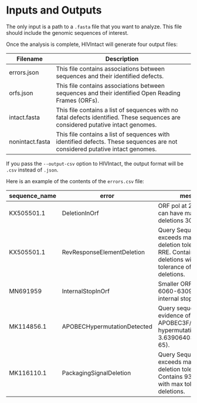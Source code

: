 
# Inputs and Outputs

The only input is a path to a `.fasta` file that you want to analyze.
This file should include the genomic sequences of interest.

Once the analysis is complete, HIVIntact will generate four output files:

| Filename         | Description                                                  |
| ---------------- | ------------------------------------------------------------ |
| errors.json      | This file contains associations between sequences and their identified defects. |
| orfs.json        | This file contains associations between sequences and their identified Open Reading Frames (ORFs). |
| intact.fasta     | This file contains a list of sequences with no fatal defects identified. These sequences are considered putative intact genomes. |
| nonintact.fasta  | This file contains a list of sequences with identified defects. These sequences are not considered putative intact genomes. |

If you pass the `--output-csv` option to HIVIntact, the output format will be `.csv` instead of `.json`.

Here is an example of the contents of the `errors.csv` file:

| sequence_name | error                          | message                                                                                             |
|---------------|--------------------------------|-----------------------------------------------------------------------------------------------------|
| KX505501.1    | DeletionInOrf                  | ORF pol at 2084-5096 can have maximum deletions 30, got 2892                                    |
| KX505501.1    | RevResponseElementDeletion     | Query Sequence exceeds maximum deletion tolerance in RRE. Contains 35 deletions with max tolerance of 20 deletions. |
| MN691959      | InternalStopInOrf              | Smaller ORF vpu at 6060-6309 contains an internal stop codon                                     |
| MK114856.1    | APOBECHypermutationDetected    | Query sequence shows evidence of APOBEC3F/G-mediated hypermutation (p = 3.639064030015132e-65).  |
| MK116110.1    | PackagingSignalDeletion        | Query Sequence exceeds maximum deletion tolerance in PSI. Contains 93 deletions with max tolerance of 10 deletions. |
